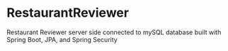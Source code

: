 # RestaurantReviewer
Restaurant Reviewer server side connected to mySQL database built with Spring Boot, JPA, and Spring Security
